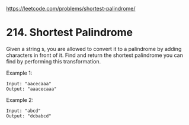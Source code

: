 https://leetcode.com/problems/shortest-palindrome/

# 214. Shortest Palindrome


Given a string s, you are allowed to convert it to a palindrome by adding characters in front of it. Find and return the shortest palindrome you can find by performing this transformation.

Example 1:

```
Input: "aacecaaa"
Output: "aaacecaaa"
```

Example 2:

```
Input: "abcd"
Output: "dcbabcd"
```